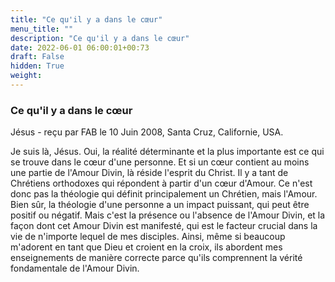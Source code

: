 ```yaml
---
title: "Ce qu'il y a dans le cœur"
menu_title: ""
description: "Ce qu'il y a dans le cœur"
date: 2022-06-01 06:00:01+00:73
draft: False
hidden: True
weight:
---
```

### Ce qu'il y a dans le cœur

Jésus - reçu par FAB le 10 Juin 2008, Santa Cruz, Californie, USA.

Je suis là, Jésus.
Oui, la réalité déterminante et la plus importante est ce qui se trouve dans le cœur d'une personne. Et si un cœur contient au moins une partie de l'Amour Divin, là réside l'esprit du Christ.
Il y a tant de Chrétiens orthodoxes qui répondent à partir d'un cœur d'Amour. Ce n'est donc pas la théologie qui définit principalement un Chrétien, mais l'Amour. Bien sûr, la théologie d'une personne a un impact puissant, qui peut être positif ou négatif. Mais c'est la présence ou l'absence de l'Amour Divin, et la façon dont cet Amour Divin est manifesté, qui est le facteur crucial dans la vie de n'importe lequel de mes disciples.
Ainsi, même si beaucoup m'adorent en tant que Dieu et croient en la croix, ils abordent mes enseignements de manière correcte parce qu'ils comprennent la vérité fondamentale de l'Amour Divin.